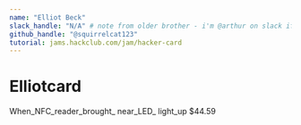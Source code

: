 ```yaml
---
name: "Elliot Beck"
slack_handle: "N/A" # note from older brother - i'm @arthur on slack if you need a value
github_handle: "@squirrelcat123"
tutorial: jams.hackclub.com/jam/hacker-card
---
```


# Elliotcard

When_NFC_reader_brought_ near_LED_ light_up
$44.59

<!-- Tell us a little bit about your design process. What were some challenges? What helped? ***Totally optional*** -->
